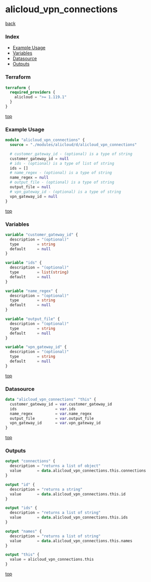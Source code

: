 # alicloud_vpn_connections

[back](../alicloud.md)

### Index

- [Example Usage](#example-usage)
- [Variables](#variables)
- [Datasource](#datasource)
- [Outputs](#outputs)

### Terraform

```terraform
terraform {
  required_providers {
    alicloud = ">= 1.119.1"
  }
}
```

[top](#index)

### Example Usage

```terraform
module "alicloud_vpn_connections" {
  source = "./modules/alicloud/d/alicloud_vpn_connections"

  # customer_gateway_id - (optional) is a type of string
  customer_gateway_id = null
  # ids - (optional) is a type of list of string
  ids = []
  # name_regex - (optional) is a type of string
  name_regex = null
  # output_file - (optional) is a type of string
  output_file = null
  # vpn_gateway_id - (optional) is a type of string
  vpn_gateway_id = null
}
```

[top](#index)

### Variables

```terraform
variable "customer_gateway_id" {
  description = "(optional)"
  type        = string
  default     = null
}

variable "ids" {
  description = "(optional)"
  type        = list(string)
  default     = null
}

variable "name_regex" {
  description = "(optional)"
  type        = string
  default     = null
}

variable "output_file" {
  description = "(optional)"
  type        = string
  default     = null
}

variable "vpn_gateway_id" {
  description = "(optional)"
  type        = string
  default     = null
}
```

[top](#index)

### Datasource

```terraform
data "alicloud_vpn_connections" "this" {
  customer_gateway_id = var.customer_gateway_id
  ids                 = var.ids
  name_regex          = var.name_regex
  output_file         = var.output_file
  vpn_gateway_id      = var.vpn_gateway_id
}
```

[top](#index)

### Outputs

```terraform
output "connections" {
  description = "returns a list of object"
  value       = data.alicloud_vpn_connections.this.connections
}

output "id" {
  description = "returns a string"
  value       = data.alicloud_vpn_connections.this.id
}

output "ids" {
  description = "returns a list of string"
  value       = data.alicloud_vpn_connections.this.ids
}

output "names" {
  description = "returns a list of string"
  value       = data.alicloud_vpn_connections.this.names
}

output "this" {
  value = alicloud_vpn_connections.this
}
```

[top](#index)